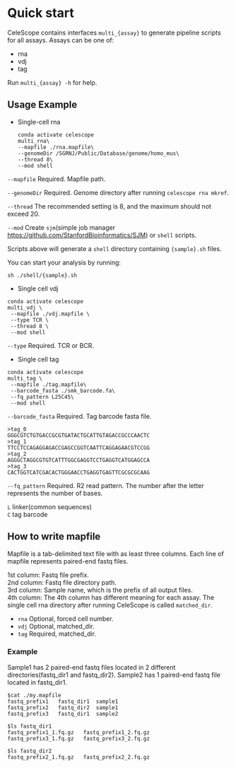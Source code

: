 # Quick start

CeleScope contains interfaces `multi_{assay}` to generate pipeline scripts for all assays. Assays can be one of:

- rna
- vdj
- tag

Run `multi_{assay} -h` for help.


## Usage Example

- Single-cell rna

	```
	conda activate celescope
	multi_rna\
 	--mapfile ./rna.mapfile\
 	--genomeDir /SGRNJ/Public/Database/genome/homo_mus\
 	--thread 8\
 	--mod shell
 	```
`--mapfile` Required. Mapfile path.

`--genomeDir` Required. Genome directory after running `celescope rna mkref`.

`--thread` The recommended setting is 8, and the maximum should not exceed 20.

`--mod` Create `sjm`(simple job manager https://github.com/StanfordBioinformatics/SJM) or `shell` scripts. 

Scripts above will generate a `shell` directory containing `{sample}.sh` files.

You can start your analysis by running:
```
sh ./shell/{sample}.sh
```

- Single cell vdj

```
conda activate celescope
multi_vdj \
 --mapfile ./vdj.mapfile \
 --type TCR \
 --thread 8 \
 --mod shell
```  

`--type` Required. TCR or BCR. 

- Single cell tag

```
conda activate celescope
multi_tag \
 --mapfile ./tag.mapfile\
 --barcode_fasta ./smk_barcode.fa\
 --fq_pattern L25C45\
 --mod shell
```  

`--barcode_fasta` Required. Tag barcode fasta file.
```
>tag_0
GGGCGTCTGTGACCGCGTGATACTGCATTGTAGACCGCCCAACTC
>tag_1
TTCCTCCAGAGGAGACCGAGCCGGTCAATTCAGGAGAACGTCCGG
>tag_2
AGGGCTAGGCGTGTCATTTGGCGAGGTCCTGAGGTCATGGAGCCA
>tag_3
CACTGGTCATCGACACTGGGAACCTGAGGTGAGTTCGCGCGCAAG
```  

`--fq_pattern` Required. R2 read pattern. The number after the letter represents the number of bases. 

`L` linker(common sequences)  
`C` tag barcode  

## How to write mapfile

Mapfile is a tab-delimited text file with as least three columns. Each line of mapfile represents paired-end fastq files.

1st column: Fastq file prefix.  
2nd column: Fastq file directory path.  
3rd column: Sample name, which is the prefix of all output files.  
4th column: The 4th column has different meaning for each assay. The single cell rna directory after running CeleScope is called `matched_dir`.
- `rna` Optional, forced cell number.
- `vdj` Optional, matched_dir.
- `tag` Required, matched_dir.

### Example

Sample1 has 2 paired-end fastq files located in 2 different directories(fastq_dir1 and fastq_dir2). Sample2 has 1 paired-end fastq file located in fastq_dir1.
```
$cat ./my.mapfile
fastq_prefix1	fastq_dir1	sample1
fastq_prefix2	fastq_dir2	sample1
fastq_prefix3	fastq_dir1	sample2

$ls fastq_dir1
fastq_prefix1_1.fq.gz	fastq_prefix1_2.fq.gz
fastq_prefix3_1.fq.gz	fastq_prefix3_2.fq.gz

$ls fastq_dir2
fastq_prefix2_1.fq.gz	fastq_prefix2_2.fq.gz
```


 

